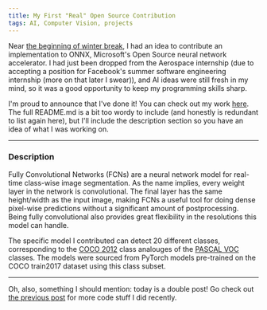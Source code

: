 ```yaml
---
title: My First "Real" Open Source Contribution
tags: AI, Computer Vision, projects
---
```


Near [the beginning of winter break](./2020-12-21-finally-more-time.html), I
had an idea to contribute an implementation to ONNX, Microsoft's Open Source
neural network accelerator. I had just been dropped from the Aerospace
internship (due to accepting a position for Facebook's summer software
engineering internship (more on that later I swear)), and AI ideas were still
fresh in my mind, so it was a good opportunity to keep my programming skills
sharp.

I'm proud to announce that I've done it! You can check out my work [here](https://github.com/onnx/models/blob/master/vision/object_detection_segmentation/fcn/README.md).
The full README.md is a bit too wordy to include (and honestly is redundant to
list again here), but I'll include the description section so you have an idea
of what I was working on.

<hr/>

### Description

Fully Convolutional Networks (FCNs) are a neural network model for real-time
class-wise image segmentation. As the name implies, every weight layer in the
network is convolutional. The final layer has the same height/width as the input
image, making FCNs a useful tool for doing dense pixel-wise predictions without
a significant amount of postprocessing. Being fully convolutional also provides
great flexibility in the resolutions this model can handle.

The specific model I contributed can detect 20 different classes, corresponding
to the [COCO 2012](https://cocodataset.org/#home) class analouges of the
[PASCAL VOC](http://host.robots.ox.ac.uk/pascal/VOC/) classes. The models were
sourced from PyTorch models pre-trained on the COCO train2017 dataset using this
class subset.

<hr/>

Oh, also, something I should mention: today is a double post! Go check out
[the previous post](./2021-01-23-facestuff-1.html) for more code stuff I did recently.
